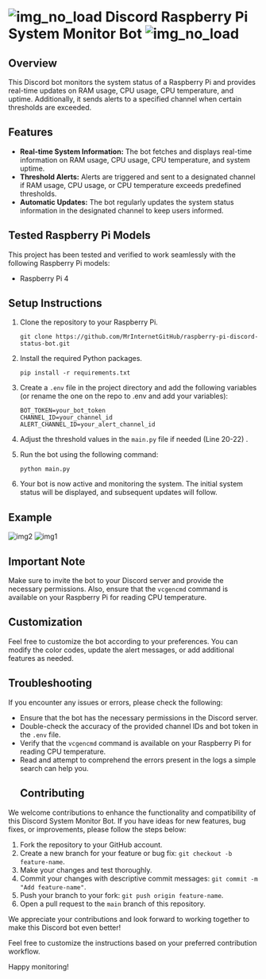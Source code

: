 # ![img_no_load](https://cdn.discordapp.com/attachments/1146751151946084362/1172155713011859456/icons8-raspberry-pi-48.png) Discord Raspberry Pi System Monitor Bot ![img_no_load](https://cdn.discordapp.com/attachments/1146751151946084362/1172155713011859456/icons8-raspberry-pi-48.png) 
## Overview
This Discord bot monitors the system status of a Raspberry Pi and provides real-time updates on RAM usage, CPU usage, CPU temperature, and uptime. Additionally, it sends alerts to a specified channel when certain thresholds are exceeded.

## Features
- **Real-time System Information:** The bot fetches and displays real-time information on RAM usage, CPU usage, CPU temperature, and system uptime.
- **Threshold Alerts:** Alerts are triggered and sent to a designated channel if RAM usage, CPU usage, or CPU temperature exceeds predefined thresholds.
- **Automatic Updates:** The bot regularly updates the system status information in the designated channel to keep users informed.

## Tested Raspberry Pi Models
This project has been tested and verified to work seamlessly with the following Raspberry Pi models:

- Raspberry Pi 4

## Setup Instructions
1. Clone the repository to your Raspberry Pi.
   ```
   git clone https://github.com/MrInternetGitHub/raspberry-pi-discord-status-bot.git
   ```

2. Install the required Python packages.
   ```
   pip install -r requirements.txt
   ```

3. Create a `.env` file in the project directory and add the following variables (or rename the one on the repo to .env and add your variables):
   ```
   BOT_TOKEN=your_bot_token
   CHANNEL_ID=your_channel_id
   ALERT_CHANNEL_ID=your_alert_channel_id
   ```

4. Adjust the threshold values in the `main.py` file if needed (Line 20-22) .

5. Run the bot using the following command:
   ```
   python main.py
   
   ```

6. Your bot is now active and monitoring the system. The initial system status will be displayed, and subsequent updates will follow.

## Example
![img2](https://cdn.discordapp.com/attachments/1146751151946084362/1172161078596214834/Screenshot_2023-11-09_183508.png)
![img1](https://cdn.discordapp.com/attachments/1146751151946084362/1172161078877229067/Screenshot_2023-11-09_183907.png)

## Important Note
Make sure to invite the bot to your Discord server and provide the necessary permissions. Also, ensure that the `vcgencmd` command is available on your Raspberry Pi for reading CPU temperature.

## Customization
Feel free to customize the bot according to your preferences. You can modify the color codes, update the alert messages, or add additional features as needed.

## Troubleshooting
If you encounter any issues or errors, please check the following:
- Ensure that the bot has the necessary permissions in the Discord server.
- Double-check the accuracy of the provided channel IDs and bot token in the `.env` file.
- Verify that the `vcgencmd` command is available on your Raspberry Pi for reading CPU temperature.
- Read and attempt to comprehend the errors present in the logs a simple search can help you.
  ## Contributing

We welcome contributions to enhance the functionality and compatibility of this Discord System Monitor Bot. If you have ideas for new features, bug fixes, or improvements, please follow the steps below:

1. Fork the repository to your GitHub account.
2. Create a new branch for your feature or bug fix: `git checkout -b feature-name`.
3. Make your changes and test thoroughly.
4. Commit your changes with descriptive commit messages: `git commit -m "Add feature-name"`.
5. Push your branch to your fork: `git push origin feature-name`.
6. Open a pull request to the `main` branch of this repository.

We appreciate your contributions and look forward to working together to make this Discord bot even better!

Feel free to customize the instructions based on your preferred contribution workflow.

Happy monitoring!
